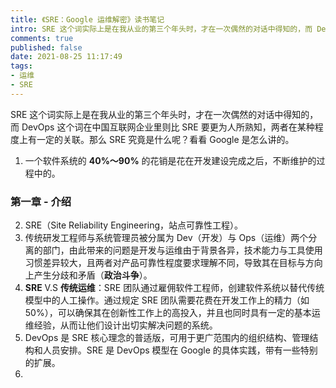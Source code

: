 ```yaml
---
title: 《SRE：Google 运维解密》读书笔记
intro: SRE 这个词实际上是在我从业的第三个年头时，才在一次偶然的对话中得知的，而 DevOps 这个词在中国互联网企业里则比 SRE 要更为人所熟知，两者在某种程度上有一定的关联。那么 SRE 究竟是什么呢？看看 Google 是怎么讲的。
comments: true
published: false
date: 2021-08-25 11:17:49
tags:
- 运维
- SRE
---
```


SRE 这个词实际上是在我从业的第三个年头时，才在一次偶然的对话中得知的，而 DevOps 这个词在中国互联网企业里则比 SRE 要更为人所熟知，两者在某种程度上有一定的关联。那么 SRE 究竟是什么呢？看看 Google 是怎么讲的。

1. 一个软件系统的 **40%～90%** 的花销是花在开发建设完成之后，不断维护的过程中的。

### 第一章 - 介绍

2. SRE（Site Reliability Engineering，站点可靠性工程）。
3. 传统研发工程师与系统管理员被分属为 Dev（开发）与 Ops（运维）两个分离的部门，由此带来的问题是开发与运维由于背景各异，技术能力与工具使用习惯差异较大，且两者对产品可靠性程度要求理解不同，导致其在目标与方向上产生分歧和矛盾（**政治斗争**）。
4. **SRE** V.S **传统运维**：SRE 团队通过雇佣软件工程师，创建软件系统以替代传统模型中的人工操作。通过规定 SRE 团队需要花费在开发工作上的精力（如50%），可以确保其在创新性工作上的高投入，并且也同时具有一定的基本运维经验，从而让他们设计出切实解决问题的系统。
5. DevOps 是 SRE 核心理念的普适版，可用于更广范围内的组织结构、管理结构和人员安排。SRE 是 DevOps 模型在 Google 的具体实践，带有一些特别的扩展。
6. 
